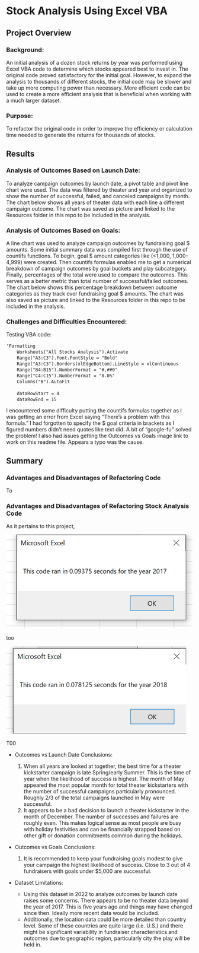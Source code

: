 # Stock Analysis Using Excel VBA

## Project Overview

### Background:
An initial analysis of a dozen stock returns by year was performed using Excel VBA code to determine which stocks appeared best to invest in. The original code proved satisfactory for the initial goal. However, to expand the analysis to thousands of different stocks, the initial code may be slower and take up more computing power than necessary. More efficient code can be used to create a more efficient analysis that is beneficial when working with a much larger dataset.

### Purpose:
To refactor the original code in order to improve the efficiency or calculation time needed to generate the returns for thousands of stocks.

## Results

### Analysis of Outcomes Based on Launch Date:
To analyze campaign outcomes by launch date, a pivot table and pivot line chart were used. The data was filtered by theater and year and organized to show the number of successful, failed, and canceled campaigns by month. The chart below shows all years of theater data with each line a different campaign outcome. The chart was saved as picture and linked to the Resources folder in this repo to be included in the analysis.



### Analysis of Outcomes Based on Goals:
A line chart was used to analyze campaign outcomes by fundraising goal $ amounts. Some initial summary data was compiled first through the use of countifs functions. To begin, goal $ amount categories like (<1,000, 1,000-4,999) were created. Then countifs formulas enabled me to get a numerical breakdown of campaign outcomes by goal buckets and play subcategory. Finally, percentages of the total were used to compare the outcomes. This serves as a better metric than total number of successful/failed outcomes. The chart below shows this percentage breakdown between outcome categories as they track over fundraising goal $ amounts. The chart was also saved as picture and linked to the Resources folder in this repo to be included in the analysis.



### Challenges and Difficulties Encountered:

Testing VBA code:
```
'Formatting
    Worksheets("All Stocks Analysis").Activate
    Range("A3:C3").Font.FontStyle = "Bold"
    Range("A3:C3").Borders(xlEdgeBottom).LineStyle = xlContinuous
    Range("B4:B15").NumberFormat = "#,##0"
    Range("C4:C15").NumberFormat = "0.0%"
    Columns("B").AutoFit

    dataRowStart = 4
    dataRowEnd = 15
```

I encountered some difficulty putting the countifs formulas together as I was getting an error from Excel saying “There’s a problem with this formula.” I had forgotten to specify the $ goal criteria in brackets as I figured numbers didn’t need quotes like text did. A bit of “google-fu” solved the problem! I also had issues getting the Outcomes vs Goals image link to work on this readme file. Appears a typo was the cause.

## Summary

### Advantages and Disadvantages of Refactoring Code
To 

### Advantages and Disadvantages of Refactoring Stock Analysis Code

As it pertains to this project, 

![VBA_Challenge_2017](https://github.com/bfox87/stock-analysis/blob/main/Resources/VBA_Challenge_2017.PNG)

too

![VBA_Challenge_2018](https://github.com/bfox87/stock-analysis/blob/main/Resources/VBA_Challenge_2018.PNG)

T00
- Outcomes vs Launch Date Conclusions:
    1. When all years are looked at together, the best time for a theater kickstarter campaign is late Spring/early Summer. This is the time of year when the likelihood of success is highest. The month of May appeared the most popular month for total theater kickstarters with the number of successful campaigns particularly pronounced. Roughly 2/3 of the total campaigns launched in May were successful.
    2. It appears to be a bad decision to launch a theater kickstarter in the month of December. The number of successes and failures are roughly even. This makes logical sense as most people are busy with holiday festivities and can be financially strapped based on other gift or donation commitments common during the holidays.

- Outcomes vs Goals Conclusions:
    1. It is recommended to keep your fundraising goals modest to give your campaign the highest likelihood of success. Close to 3 out of 4 fundraisers with goals under $5,000 are successful.

- Dataset Limitations:
    - Using this dataset in 2022 to analyze outcomes by launch date raises some concerns. There appears to be no theater data beyond the year of 2017. This is five years ago and things may have changed since then. Ideally more recent data would be included.
    - Additionally, the location data could be more detailed than country level. Some of these countries are quite large (i.e. U.S.) and there might be significant variability in fundraiser characteristics and outcomes due to geographic region, particularly city the play will be held in.
